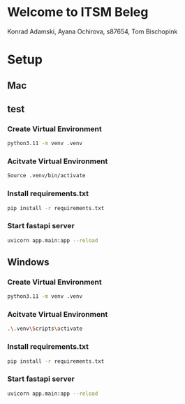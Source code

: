 # Welcome to ITSM Beleg 

Konrad Adamski, Ayana Ochirova, s87654, Tom Bischopink

# Setup

## **Mac**

## test

### Create Virtual Environment
```bash 
python3.11 -m venv .venv
```
### Acitvate Virtual Environment
```bash
Source .venv/bin/activate
```

### Install requirements.txt
```bash
pip install -r requirements.txt
```

### Start fastapi server
```bash
uvicorn app.main:app --reload
```


## **Windows**
### Create Virtual Environment
```bash 
python3.11 -m venv .venv
```
### Acitvate Virtual Environment
```bash
.\.venv\Scripts\activate
```

### Install requirements.txt
```bash
pip install -r requirements.txt
```

### Start fastapi server
```bash
uvicorn app.main:app --reload
```